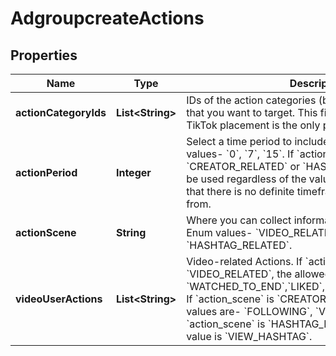 # AdgroupcreateActions

## Properties
Name | Type | Description | Notes
------------ | ------------- | ------------- | -------------
**actionCategoryIds** | **List&lt;String&gt;** | IDs of the action categories (behaviors) or hashtags that you want to target. This field is valid only when TikTok placement is the only placement selected. |  [optional]
**actionPeriod** | **Integer** | Select a time period to include actions from. Supported values- &#x60;0&#x60;, &#x60;7&#x60;, &#x60;15&#x60;. If &#x60;action_scene&#x60; is &#x60;CREATOR_RELATED&#x60; or &#x60;HASHTAG_RELATED&#x60;, 0 will be used regardless of the value you pass in. &#x60;0&#x60; means that there is no definite timeframe to select actions from. |  [optional]
**actionScene** | **String** | Where you can collect information about user actions. Enum values- &#x60;VIDEO_RELATED&#x60;, &#x60;CREATOR_RELATED&#x60;, &#x60;HASHTAG_RELATED&#x60;. |  [optional]
**videoUserActions** | **List&lt;String&gt;** | Video-related Actions. If &#x60;action_scene&#x60; is &#x60;VIDEO_RELATED&#x60;, the allowed values are- &#x60;WATCHED_TO_END&#x60;,&#x60;LIKED&#x60;,&#x60;COMMENTED&#x60;,&#x60;SHARED&#x60;. If &#x60;action_scene&#x60; is &#x60;CREATOR_RELATED&#x60;, the allowed values are- &#x60;FOLLOWING&#x60;, &#x60;VIEW_HOMEPAGE&#x60;. If &#x60;action_scene&#x60; is &#x60;HASHTAG_RELATED&#x60;, the allowed value is &#x60;VIEW_HASHTAG&#x60;. |  [optional]
